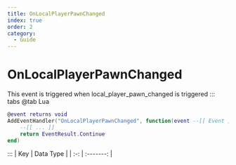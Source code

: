 ```yaml
---
title: OnLocalPlayerPawnChanged
index: true
order: 2
category:
  - Guide
---
```


# OnLocalPlayerPawnChanged
This event is triggered when local_player_pawn_changed is triggered
::: tabs
@tab Lua
```lua
@event returns void
AddEventHandler("OnLocalPlayerPawnChanged", function(event --[[ Event ]])
    --[[ ... ]]
    return EventResult.Continue
end)
```

:::
| Key | Data Type |
| :-: | :-------: |
